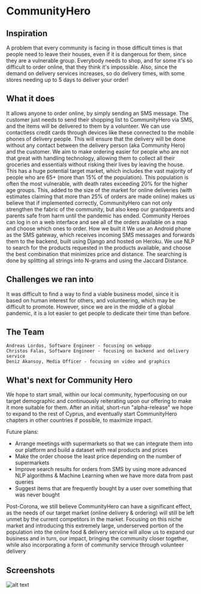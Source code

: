# CommunityHero

## Inspiration

A problem that every community is facing in those difficult times is that people need to leave their houses, even if it is dangerous for them, since they are a vulnerable group. Everybody needs to shop, and for some it's so difficult to order online, that they think it's impossible. Also, since the demand on delivery services increases, so do delivery times, with some stores needing up to 5 days to deliver your order!

## What it does

It allows anyone to order online, by simply sending an SMS message. The customer just needs to send their shopping list to CommunityHero via SMS, and the items will be delivered to them by a volunteer. We can use contactless credit cards through devices like these connected to the mobile phones of delivery people. This will ensure that the delivery will be done without any contact between the delivery person (aka Community Hero) and the customer.
We aim to make ordering easier for people who are not that great with handling technology, allowing them to collect all their groceries and essentials without risking their lives by leaving the house. This has a huge potential target market, which includes the vast majority of people who are 65+ (more than 15% of the population). This population is often the most vulnerable, with death rates exceeding 20% for the higher age groups. This, added to the size of the market for online deliveries (with estimates claiming that more than 25% of orders are made online) makes us believe that if implemented correctly, CommunityHero can not only strengthen the fabric of the community, but also keep our grandparents and parents safe from harm until the pandemic has ended.
Community Heroes can log in on a web interface and see all of the orders available on a map and choose which ones to order.
How we built it
We use an Android phone as the SMS gateway, which receives incoming SMS messages and forwards them to the backend, built using Django and hosted on Heroku. We use NLP to search for the products requested in the products available, and choose the best combination that minimizes price and distance. The searching is done by splitting all strings into N-grams and using the Jaccard Distance.

## Challenges we ran into

It was difficult to find a way to find a viable business model, since it is based on human interest for others, and volunteering, which may be difficult to promote. However, since we are in the middle of a global pandemic, it is a lot easier to get people to dedicate their time than before.

## The Team

    Andreas Lordos, Software Engineer - focusing on webapp
    Christos Falas, Software Engineer - focusing on backend and delivery service
    Deniz Akansoy, Media Officer - focusing on video and graphics

## What's next for Community Hero

We hope to start small, within our local community, hyperfocusing on our target demographic and continuously reiterating upon our offering to make it more suitable for them. After an initial, short-run "alpha-release" we hope to expand to the rest of Cyprus, and eventually start CommunityHero chapters in other countries if possible, to maximize impact.

Future plans:

   - Arrange meetings with supermarkets so that we can integrate them into our platform and build a dataset with real products and prices
   - Make the order choose the least price depending on the number of supermarkets
   - Improve search results for orders from SMS by using more advanced NLP algorithms & Machine Learning when we have more data from past queries
   - Suggest items that are frequently bought by a user over something that was never bought

Post-Corona, we still believe CommunityHero can have a significant effect, as the needs of our target market (online delivery & ordering) will still be left unmet by the current competitors in the market. Focusing on this niche market and introducing this extremely large, underserved portion of the population into the online food & delivery service will allow us to expand our business and in turn, our impact, bringing the community closer together, while also incorporating a form of community service through volunteer delivery

## Screenshots
![alt text](https://media.discordapp.net/attachments/590850442049749004/698517825240694894/Screenshot_20200411-160012.jpg?width=386&height=686)
